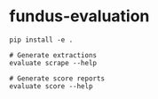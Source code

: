 # fundus-evaluation

```
pip install -e .

# Generate extractions
evaluate scrape --help

# Generate score reports
evaluate score --help
```
